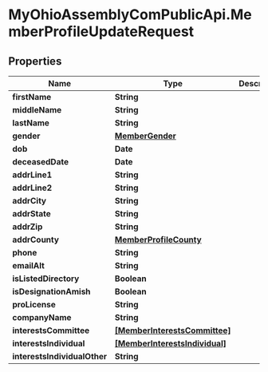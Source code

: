# MyOhioAssemblyComPublicApi.MemberProfileUpdateRequest

## Properties

Name | Type | Description | Notes
------------ | ------------- | ------------- | -------------
**firstName** | **String** |  | [optional] 
**middleName** | **String** |  | [optional] 
**lastName** | **String** |  | [optional] 
**gender** | [**MemberGender**](MemberGender.md) |  | [optional] 
**dob** | **Date** |  | [optional] 
**deceasedDate** | **Date** |  | [optional] 
**addrLine1** | **String** |  | [optional] 
**addrLine2** | **String** |  | [optional] 
**addrCity** | **String** |  | [optional] 
**addrState** | **String** |  | [optional] 
**addrZip** | **String** |  | [optional] 
**addrCounty** | [**MemberProfileCounty**](MemberProfileCounty.md) |  | [optional] 
**phone** | **String** |  | [optional] 
**emailAlt** | **String** |  | [optional] 
**isListedDirectory** | **Boolean** |  | [optional] 
**isDesignationAmish** | **Boolean** |  | [optional] 
**proLicense** | **String** |  | [optional] 
**companyName** | **String** |  | [optional] 
**interestsCommittee** | [**[MemberInterestsCommittee]**](MemberInterestsCommittee.md) |  | [optional] 
**interestsIndividual** | [**[MemberInterestsIndividual]**](MemberInterestsIndividual.md) |  | [optional] 
**interestsIndividualOther** | **String** |  | [optional] 


